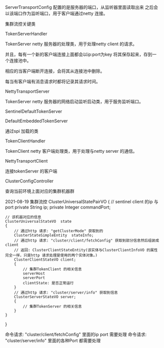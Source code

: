 ServerTransportConfig 配置的是服务器的端口，从监听器里面读取出来 之后会以该端口作为监听端口，用于客户端通过netty 连接。



集群流控关键类

TokenServerHandler

TokenServer netty 服务器的处理类，用于处理netty client 的请求。

并且，每有一个新的客户端连接上面都会以ip:port为key 将其保存起来，存到一个连接池中。

相应的当客户端断开连接，会将其从连接池中删除。

每当有客户端有消息请求时都将记录其请求时间。

NettyTransportServer

TokenServer netty 服务器的网络启动监听启动类，用于服务监听端口。

SentinelDefaultTokenServer

DefaultEmbeddedTokenServer

通过spi 加载的类



TokenClientHandler

TokenClient netty 客户端处理类，用于处理与netty server 的通信。

NettyTransportClient

连接tokenServer 的客户端





ClusterConfigController

查询当前环境上面对应的集群机器群


2021-08-19 集群流控
ClusterUniversalStatePairVO {
	// sentinel client 的ip 与port
    private String ip;
    private Integer commandPort;

	// 该机器对应的信息
	ClusterUniversalStateVO  state
	{
		// 通过http 请求: "getClusterMode" 获取到的
		ClusterStateSimpleEntity  stateInfo;
		// 通过http 请求: "cluster/client/fetchConfig" 获取到部分信息然后组装成client
		// 返回: ClusterClientStateEntity(该实体与ClusterClientInfoVO 的属性完全一样，只是http 请求处理是使用的两个实体对象。)
		ClusterClientStateVO client;
		{
			// 集群TokenClient 的相关信息
			serverHost
			serverPort
			clientState: 是否正常运行
		}
		// 通过http 请求: "cluster/server/info" 获取到信息
		ClusterServerStateVO server;
		{
			// 集群TokenServer 的相关信息
		}
	}
}


命令请求: "cluster/client/fetchConfig" 里面的ip port 需要处理
命令请求: "cluster/server/info" 里面的各种Port 都需要处理
